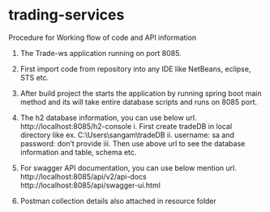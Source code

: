 # trading-services

Procedure for Working flow of code and API information
1.	The Trade-ws application running on port 8085.
2.	First import code from repository into any IDE like NetBeans, eclipse, STS etc.
3.	After build project the starts the application by running spring boot main method and its will take entire database scripts and runs on 8085 port.
4.	The h2 database information, you can use below url.
http://localhost:8085/h2-console
i. First create tradeDB in local directory like ex. C:\Users\sangam\tradeDB
ii. username: sa and password: don’t provide
iii. Then use above url to see the database information and table, schema etc.

5.	For swagger API documentation, you can use below mention url.
http://localhost:8085/api/v2/api-docs
http://localhost:8085/api/swagger-ui.html

6.	Postman collection details also attached in resource folder
